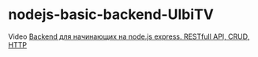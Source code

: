 # nodejs-basic-backend-UlbiTV

Video
[Backend для начинающих на node.js express. RESTfull API, CRUD, HTTP](https://www.youtube.com/watch?v=tKM44vPHU0U&list=WL&index=12&t=1030s&ab_channel=UlbiTV)
